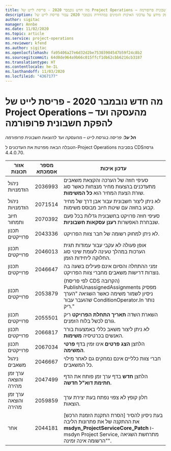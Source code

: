 ```yaml
---
title: מה חדש נובמבר 2020 - פריסת לייט של Project Operations – מהעסקה ועד להפקת חשבונית פרופורמה
description: נושא זה מספק מידע על עדכוני האיכות הזמינים במהדורת נובמבר 2020 עבור פריסת לייט של Project Operations - מהעסקה ועד להפקת חשבונית פרופרמה.
author: sigitac
manager: Annbe
ms.date: 11/02/2020
ms.topic: article
ms.service: project-operations
ms.reviewer: kfend
ms.author: sigitac
ms.openlocfilehash: fa95406a27e6d32d2be75303904547b59f24c8b2
ms.sourcegitcommit: 64d0de964a9b66c015ffcf1db62cbb6216cb3187
ms.translationtype: HT
ms.contentlocale: he-IL
ms.lasthandoff: 11/03/2020
ms.locfileid: "4367177"
---
```

# <a name="whats-new-november-2020---project-operations-lite-deployment---deal-to-proforma-invoicing"></a>מה חדש נובמבר 2020 - פריסת לייט של Project Operations – מהעסקה ועד להפקת חשבונית פרופורמה

_**חל על**: פריסה בגרסת לייט – מהעסקה ועד להוצאת חשבונית פרופורמה_

הטבלה הבאה מפרטת את העדכונים ל-Project Operations בסביבת CDS‏ גרסה 4.4.0.70.

| אזור תכונות                 | מספר אסמכתא | עדכון איכות                                                                                                                                                                    |
|------------------------------|------------------|-----------------------------------------------------------------------------------------------------------------------------------------------------------------------------------|
|   ניהול הזדמנויות       | 2036993          | סעיפי חוזה של הערכה והקצאת משאבים מתעדכנים בהצעות מחיר מנצחות כאשר סוג שורת הצעת המחיר הוא **כל המשימות**.                                                 |
|   ניהול הזדמנויות       | 2071514          | לא ניתן ליצור חשבונית עבור אבן דרך של מחיר קבוע בחוזה עם שיטת חיוב מבוסס משימות.                                                                          |
| חיוב ותמחור          | 2070392          | סעיפי חוזה פרויקט בחשבונית גדלות בכל פעם שנבחרת האפשרות **רענן עסקאות חשבוניות**.                                                                       |
| תכנון פרוייקטים             | 2043336          | לא ניתן למחוק רשומה של חבר צוות הפרויקט.                                                                                                                                    |
| תכנון פרוייקטים             | 2046013          | אופן פעולה לא עקבי עבור עמודות תגית הערכות במהלך טעינה לעומת שינוי סוג החלוקה ליחידות הזמן.                                                                                   |
| תכנון פרוייקטים             | 2046647          | זמני ההתחלה והסיום אינם פעילים בשעה בה נוצרות דרישות משאבים מחברי צוות הפרויקט.                                                                      |
| תכנון פרוייקטים             | 2053879          | (לפי פריסת CDS הקרובה) PublishUnassignedAssignments מפסיק ניסיון לשמור משימה כאשר השגיאה "הערך שהועבר עבור ConditionOperator.In נותר ריק." |
| תכנון פרוייקטים             | 2055501          | השארת השדה **תאריך התחלת הפרויקט** ריק גורם לכשל בלוח הזמנים.                                                                                                      |
| תכנון פרוייקטים             | 2066817          | לא ניתן ליצור משאב כללי באמצעות בורר האנשים בכרטיסיה **משימות**.                                                                                               |
| תכנון פרוייקטים             | 2067034          | הלחצן **הצג פרטים** אינו זמין בדף **פרטי המשימה**.                                                                                                         |
| ניהול משאבים          | 2046667          | חברי צוות כלליים אינם נמחקים גם לאחר מילוי כל המשאבים.                                                                                                     |
| ערך זמן והוצאה מהירה | 2047499          | הלחצן **חדש** בדף ערך זמן פותח את הדף **חתימת דוא"ל חדשה**.                                                                                               |
| ערך זמן והוצאה מהירה | 2059859          | חלון קופץ לא צפוי נפתח בעת יצירת ערך הוצאות.                                                                                                                         |
| אחר                        | 2044181          | [הסרת התקנת הזמנת הרכש] בעת ניסיון להסיר את ההתקנה של את פתרונות הליבה **msdyn_ProjectServiceCore_Patch** ו-msdyn Project Service, מתרחשת השגיאה "הרשומה אינה זמינה".        |
